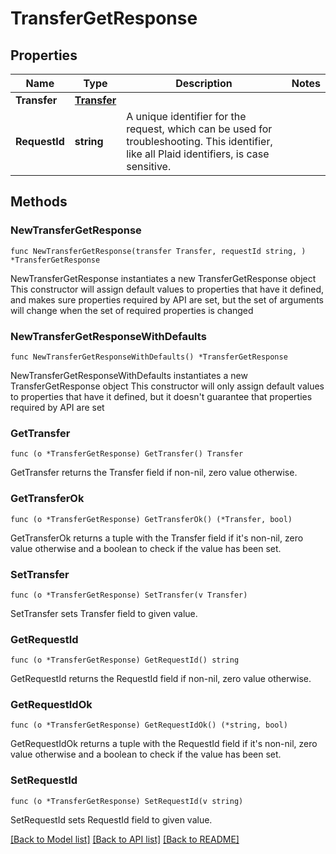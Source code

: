 # TransferGetResponse

## Properties

Name | Type | Description | Notes
------------ | ------------- | ------------- | -------------
**Transfer** | [**Transfer**](Transfer.md) |  | 
**RequestId** | **string** | A unique identifier for the request, which can be used for troubleshooting. This identifier, like all Plaid identifiers, is case sensitive. | 

## Methods

### NewTransferGetResponse

`func NewTransferGetResponse(transfer Transfer, requestId string, ) *TransferGetResponse`

NewTransferGetResponse instantiates a new TransferGetResponse object
This constructor will assign default values to properties that have it defined,
and makes sure properties required by API are set, but the set of arguments
will change when the set of required properties is changed

### NewTransferGetResponseWithDefaults

`func NewTransferGetResponseWithDefaults() *TransferGetResponse`

NewTransferGetResponseWithDefaults instantiates a new TransferGetResponse object
This constructor will only assign default values to properties that have it defined,
but it doesn't guarantee that properties required by API are set

### GetTransfer

`func (o *TransferGetResponse) GetTransfer() Transfer`

GetTransfer returns the Transfer field if non-nil, zero value otherwise.

### GetTransferOk

`func (o *TransferGetResponse) GetTransferOk() (*Transfer, bool)`

GetTransferOk returns a tuple with the Transfer field if it's non-nil, zero value otherwise
and a boolean to check if the value has been set.

### SetTransfer

`func (o *TransferGetResponse) SetTransfer(v Transfer)`

SetTransfer sets Transfer field to given value.


### GetRequestId

`func (o *TransferGetResponse) GetRequestId() string`

GetRequestId returns the RequestId field if non-nil, zero value otherwise.

### GetRequestIdOk

`func (o *TransferGetResponse) GetRequestIdOk() (*string, bool)`

GetRequestIdOk returns a tuple with the RequestId field if it's non-nil, zero value otherwise
and a boolean to check if the value has been set.

### SetRequestId

`func (o *TransferGetResponse) SetRequestId(v string)`

SetRequestId sets RequestId field to given value.



[[Back to Model list]](../README.md#documentation-for-models) [[Back to API list]](../README.md#documentation-for-api-endpoints) [[Back to README]](../README.md)



